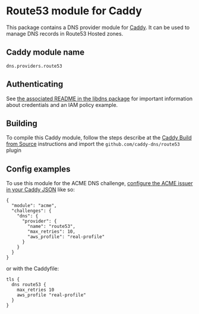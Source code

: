 Route53 module for Caddy
===========================

This package contains a DNS provider module for [Caddy](https://github.com/caddyserver/caddy). It can be used to manage DNS records in Route53 Hosted zones.

## Caddy module name

```
dns.providers.route53
```


## Authenticating

See [the associated README in the libdns package](https://github.com/libdns/route53) for important information about credentials and an IAM policy example.

## Building

To compile this Caddy module, follow the steps describe at the [Caddy Build from Source](https://github.com/caddyserver/caddy#build-from-source) instructions and import the `github.com/caddy-dns/route53` plugin

## Config examples

To use this module for the ACME DNS challenge, [configure the ACME issuer in your Caddy JSON](https://caddyserver.com/docs/json/apps/tls/automation/policies/issuer/acme/) like so:

```
{
  "module": "acme",
  "challenges": {
    "dns": {
      "provider": {
        "name": "route53",
        "max_retries": 10,
        "aws_profile": "real-profile"
      }
    }
  }
}
```

or with the Caddyfile:

```
tls {
  dns route53 {
    max_retries 10
    aws_profile "real-profile"
  }
}
```
